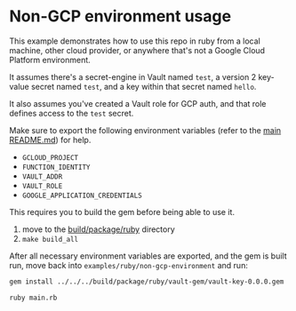 # Non-GCP environment usage

This example demonstrates how to use this repo in ruby from a local machine, other cloud provider, or anywhere that's not a Google Cloud Platform environment.

It assumes there's a secret-engine in Vault named `test`, a version 2 key-value secret named `test`, and a key within that secret named `hello`.

It also assumes you've created a Vault role for GCP auth, and that role defines access to the `test` secret.

Make sure to export the following environment variables (refer to the [main README.md](../../../README.md)) for help.

- `GCLOUD_PROJECT`
- `FUNCTION_IDENTITY`
- `VAULT_ADDR`
- `VAULT_ROLE`
- `GOOGLE_APPLICATION_CREDENTIALS`

This requires you to build the gem before being able to use it.

1. move to the [build/package/ruby](../../../build/package/ruby) directory
2. `make build_all`

After all necessary environment variables are exported, and the gem is built run, move back into `examples/ruby/non-gcp-environment` and run:

```sh
gem install ../../../build/package/ruby/vault-gem/vault-key-0.0.0.gem

ruby main.rb
```
